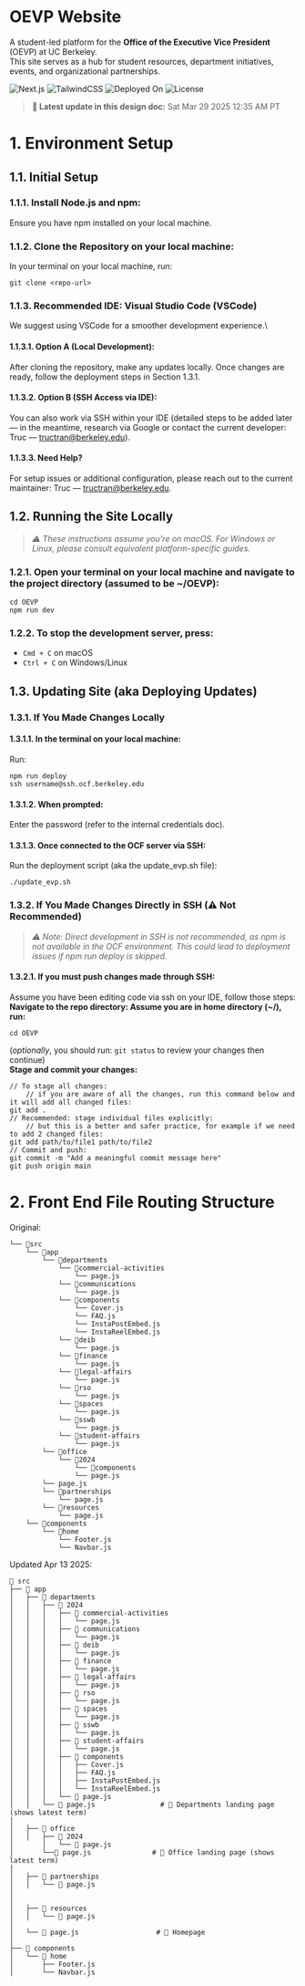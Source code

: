 # OEVP Website

A student-led platform for the **Office of the Executive Vice President** (OEVP) at UC Berkeley.  
This site serves as a hub for student resources, department initiatives, events, and organizational partnerships.

![Next.js](https://img.shields.io/badge/Built%20With-Next.js-000?style=for-the-badge&logo=next.js&logoColor=white)
![TailwindCSS](https://img.shields.io/badge/Styled%20With-TailwindCSS-06B6D4?style=for-the-badge&logo=tailwindcss&logoColor=white)
![Deployed On](https://img.shields.io/badge/Hosted%20On-OCF-blue?style=for-the-badge)
![License](https://img.shields.io/badge/License-MIT-green?style=for-the-badge)

> **📅 Latest update in this design doc:** Sat Mar 29 2025 12:35 AM PT

# 1. Environment Setup
## 1.1. Initial Setup 
### 1.1.1. Install Node.js and npm:
Ensure you have npm installed on your local machine.

### 1.1.2. Clone the Repository on your local machine:
In your terminal on your local machine, run:
```
git clone <repo-url>
```

### 1.1.3. Recommended IDE: Visual Studio Code (VSCode)
We suggest using VSCode for a smoother development experience.\
#### 1.1.3.1. Option A (Local Development):
After cloning the repository, make any updates locally. Once changes are ready, follow the deployment steps in Section 1.3.1.
#### 1.1.3.2. Option B (SSH Access via IDE):
You can also work via SSH within your IDE (detailed steps to be added later — in the meantime, research via Google or contact the current developer: Truc — tructran@berkeley.edu).
#### 1.1.3.3. Need Help?
For setup issues or additional configuration, please reach out to the current maintainer: Truc — tructran@berkeley.edu.

## 1.2. Running the Site Locally 
> *⚠️ These instructions assume you’re on macOS. For Windows or Linux, please consult equivalent platform-specific guides.*
### 1.2.1. Open your terminal on your local machine and navigate to the project directory (assumed to be ~/OEVP):
   ```
   cd OEVP
   npm run dev
   ```
### 1.2.2. To stop the development server, press:
* `Cmd + C` on macOS
* `Ctrl + C` on Windows/Linux

## 1.3. Updating Site (aka Deploying Updates)
### 1.3.1. If You Made Changes Locally
#### 1.3.1.1. In the terminal on your local machine:
Run:
```
npm run deploy
ssh username@ssh.ocf.berkeley.edu
```
#### 1.3.1.2. When prompted:
Enter the password (refer to the internal credentials doc).
#### 1.3.1.3. Once connected to the OCF server via SSH:
Run the deployment script (aka the update_evp.sh file):
```
./update_evp.sh
```

### 1.3.2. If You Made Changes Directly in SSH (⚠️ Not Recommended)
> *⚠️ Note: Direct development in SSH is not recommended, as npm is not available in the OCF environment. This could lead to deployment issues if npm run deploy is skipped.*
#### 1.3.2.1. If you must push changes made through SSH: 
Assume you have been editing code via ssh on your IDE, follow those steps:\
**Navigate to the repo directory: Assume you are in home directory (~/), run:** 
```
cd OEVP
```
(_optionally_, you should run: ```git status``` to review your changes then continue)\
**Stage and commit your changes:**
```
// To stage all changes:
    // if you are aware of all the changes, run this command below and it will add all changed files:
git add .
// Recommended: stage individual files explicitly:
    // but this is a better and safer practice, for example if we need to add 2 changed files:
git add path/to/file1 path/to/file2
// Commit and push:
git commit -m "Add a meaningful commit message here"
git push origin main

```

# 2. Front End File Routing Structure
Original:
```
└── 📁src
    └── 📁app
        └── 📁departments 
            └── 📁commercial-activities
                └── page.js
            └── 📁communications
                └── page.js
            └── 📁components
                └── Cover.js
                └── FAQ.js
                └── InstaPostEmbed.js
                └── InstaReelEmbed.js
            └── 📁deib
                └── page.js
            └── 📁finance
                └── page.js
            └── 📁legal-affairs
                └── page.js
            └── 📁rso
                └── page.js
            └── 📁spaces
                └── page.js
            └── 📁sswb
                └── page.js
            └── 📁student-affairs
                └── page.js
        └── 📁office
            └── 📁2024
                └── 📁components
                └── page.js
        └── page.js 
        └── 📁partnerships
            └── page.js
        └── 📁resources
            └── page.js
    └── 📁components
        └── 📁home
            └── Footer.js
            └── Navbar.js

```
Updated Apr 13 2025:
```
📁 src
├── 📁 app
│   ├── 📁 departments
│   │   ├── 📁 2024
│   │   │   ├── 📁 commercial-activities
│   │   │   │   └── page.js
│   │   │   ├── 📁 communications
│   │   │   │   └── page.js
│   │   │   ├── 📁 deib
│   │   │   │   └── page.js
│   │   │   ├── 📁 finance
│   │   │   │   └── page.js
│   │   │   ├── 📁 legal-affairs
│   │   │   │   └── page.js
│   │   │   ├── 📁 rso
│   │   │   │   └── page.js
│   │   │   ├── 📁 spaces
│   │   │   │   └── page.js
│   │   │   ├── 📁 sswb
│   │   │   │   └── page.js
│   │   │   ├── 📁 student-affairs
│   │   │   │   └── page.js
│   │   │   ├── 📁 components
│   │   │   │   ├── Cover.js
│   │   │   │   ├── FAQ.js
│   │   │   │   ├── InstaPostEmbed.js
│   │   │   │   └── InstaReelEmbed.js
│   │   │   └── 📄 page.js
│   │   └── 📄 page.js                # 🔹 Departments landing page (shows latest term)
│
│   ├── 📁 office
│   │   ├── 📁 2024
│       │   └── 📄 page.js
│       └──📄 page.js               # 🔹 Office landing page (shows latest term)
│   
│   ├── 📁 partnerships
│   │   └── 📄 page.js
│   
│
│   ├── 📁 resources                  
│   │   └── 📄 page.js
│
│   └── 📄 page.js                   # 🔹 Homepage
│
├── 📁 components
│   └── 📁 home
│       ├── Footer.js
│       └── Navbar.js

```
